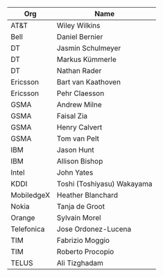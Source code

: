 | Org                    | Name                                                |
| -----------------------| ----------------------------------------------------|
| AT&T | Wiley Wilkins |
| Bell | Daniel Bernier |
| DT | Jasmin Schulmeyer |
| DT | Markus Kümmerle |
| DT | Nathan Rader |
| Ericsson | Bart van Kaathoven |
| Ericsson | Pehr Claesson |
| GSMA | Andrew Milne |
| GSMA | Faisal Zia |
| GSMA | Henry Calvert |
| GSMA | Tom van Pelt |
| IBM | Jason Hunt |
| IBM | Allison Bishop |
| Intel | John Yates |
| KDDI | Toshi (Toshiyasu) Wakayama |
| MobiledgeX | Heather Blanchard |
| Nokia | Tanja de Groot |
| Orange | Sylvain Morel |
| Telefonica | Jose Ordonez-Lucena |
| TIM | Fabrizio Moggio |
| TIM | Roberto Procopio |
| TELUS | Ali Tizghadam |
